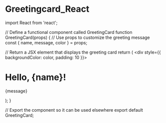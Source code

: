 # Greetingcard_React
import React from 'react';

// Define a functional component called GreetingCard
function GreetingCard(props) {
  // Use props to customize the greeting message
  const { name, message, color } = props;

  // Return a JSX element that displays the greeting card
  return (
    <div style={{ backgroundColor: color, padding: 10 }}>
      <h1>Hello, {name}!</h1>
      <p>{message}</p>
    </div>
  );
}

// Export the component so it can be used elsewhere
export default GreetingCard;
